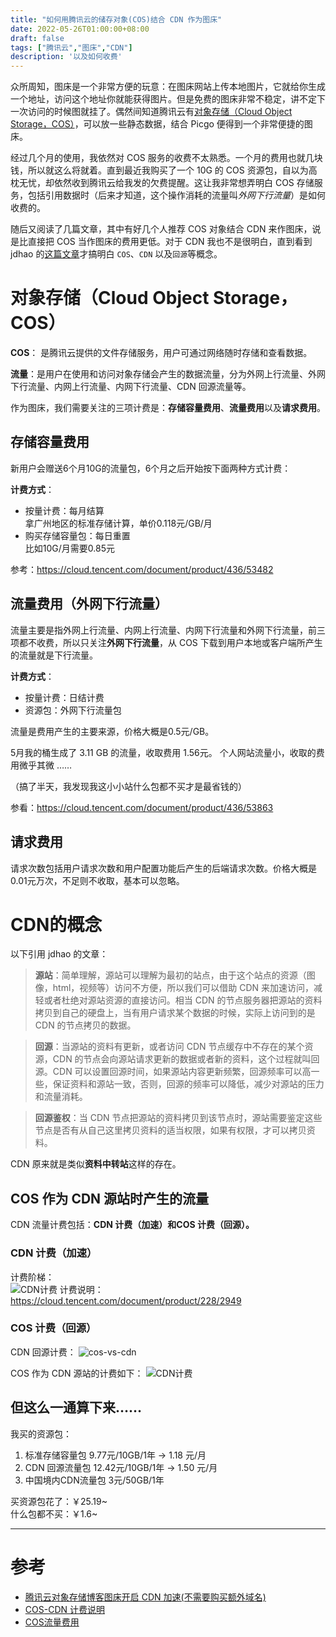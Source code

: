 ```yaml
---
title: "如何用腾讯云的储存对象(COS)结合 CDN 作为图床"
date: 2022-05-26T01:00:00+08:00
draft: false
tags: ["腾讯云","图床","CDN"]
description: '以及如何收费'
---
```

众所周知，图床是一个非常方便的玩意：在图床网站上传本地图片，它就给你生成一个地址，访问这个地址你就能获得图片。但是免费的图床非常不稳定，讲不定下一次访问的时候图就挂了。偶然间知道腾讯云有[对象存储（Cloud Object Storage，COS）](https://cloud.tencent.com/act/event/cos-novice)，可以放一些静态数据，结合 Picgo 便得到一个非常便捷的图床。  

经过几个月的使用，我依然对 COS 服务的收费不太熟悉。一个月的费用也就几块钱，所以就这么将就着。直到最近我购买了一个 10G 的 COS 资源包，自以为高枕无忧，却依然收到腾讯云给我发的欠费提醒。这让我非常想弄明白 COS 存储服务，包括引用数据时（后来才知道，这个操作消耗的流量叫*外网下行流量*）是如何收费的。  

随后又阅读了几篇文章，其中有好几个人推荐 COS 对象结合 CDN 来作图床，说是比直接把 COS 当作图床的费用更低。对于 CDN 我也不是很明白，直到看到 jdhao 的[这篇文章](https://jdhao.github.io/2020/03/16/tencent_cos_cdn_setup/)才搞明白 `COS`、`CDN` 以及`回源`等概念。  

# 对象存储（Cloud Object Storage，COS）
**COS**： 是腾讯云提供的文件存储服务，用户可通过网络随时存储和查看数据。  

**流量**：是用户在使用和访问对象存储会产生的数据流量，分为外网上行流量、外网下行流量、内网上行流量、内网下行流量、CDN 回源流量等。  

作为图床，我们需要关注的三项计费是：**存储容量费用**、**流量费用**以及**请求费用**。  
## 存储容量费用
新用户会赠送6个月10G的流量包，6个月之后开始按下面两种方式计费：

**计费方式**：  
- 按量计费：每月结算  
    拿广州地区的标准存储计算，单价0.118元/GB/月   
- 购买存储容量包：每日重置    
    比如10G/月需要0.85元   

参考：https://cloud.tencent.com/document/product/436/53482   
 
## 流量费用（外网下行流量）
流量主要是指外网上行流量、内网上行流量、内网下行流量和外网下行流量，前三项都不收费，所以只关注**外网下行流量**，从 COS 下载到用户本地或客户端所产生的流量就是下行流量。    

**计费方式**：  
- 按量计费：日结计费   
- 资源包：外网下行流量包    

流量是费用产生的主要来源，价格大概是0.5元/GB。  

5月我的桶生成了 3.11 GB 的流量，收取费用 1.56元。 
个人网站流量小，收取的费用微乎其微 ……  

（搞了半天，我发现我这小小站什么包都不买才是最省钱的）   

参看：https://cloud.tencent.com/document/product/436/53863  

## 请求费用
请求次数包括用户请求次数和用户配置功能后产生的后端请求次数。价格大概是0.01元万次，不足则不收取，基本可以忽略。

# CDN的概念
以下引用 jdhao 的文章：  

>**源站**：简单理解，源站可以理解为最初的站点，由于这个站点的资源（图像，html，视频等）访问不方便，所以我们可以借助 CDN 来加速访问，减轻或者杜绝对源站资源的直接访问。相当 CDN 的节点服务器把源站的资料拷贝到自己的硬盘上，当有用户请求某个数据的时候，实际上访问到的是 CDN 的节点拷贝的数据。  


>**回源**：当源站的资料有更新，或者访问 CDN 节点缓存中不存在的某个资源，CDN 的节点会向源站请求更新的数据或者新的资料，这个过程就叫回源。CDN 可以设置回源时间，如果源站内容更新频繁，回源频率可以高一些，保证资料和源站一致，否则，回源的频率可以降低，减少对源站的压力和流量消耗。  


>**回源鉴权**：当 CDN 节点把源站的资料拷贝到该节点时，源站需要鉴定这些节点是否有从自己这里拷贝资料的适当权限，如果有权限，才可以拷贝资料。  

CDN 原来就是类似**资料中转站**这样的存在。
## COS 作为 CDN 源站时产生的流量
CDN 流量计费包括：**CDN 计费（加速）**和**COS 计费（回源）。**
### CDN 计费（加速）
计费阶梯：  
![CDN计费](https://nic-gz-1308403500.file.myqcloud.com/posts/how-does-tencent-cloud-cos-and-cdn-work-20220526140544.png)
计费说明：https://cloud.tencent.com/document/product/228/2949
### COS 计费（回源）
CDN 回源计费：
![cos-vs-cdn](https://nic-gz-1308403500.file.myqcloud.com/posts/how-does-tencent-cloud-cos-and-cdn-work-20220526135621.png)


COS 作为 CDN 源站的计费如下：
![CDN计费](https://qcloudimg.tencent-cloud.cn/raw/5f9a3ca640146003988e7642134239cf.svg)  

## 但这么一通算下来……
我买的资源包：  
1. 标准存储容量包  9.77元/10GB/1年 -> 1.18 元/月  
2. CDN 回源流量包  12.42元/10GB/1年 -> 1.50 元/月  
3. 中国境内CDN流量包  3元/50GB/1年   

买资源包花了：￥25.19~    
什么包都不买：￥1.6~   

---
# 参考
- [腾讯云对象存储博客图床开启 CDN 加速(不需要购买额外域名)](https://jdhao.github.io/2020/03/16/tencent_cos_cdn_setup/)
- [COS-CDN 计费说明](https://cloud.tencent.com/document/product/228/37849#cos-.E8.AE.A1.E8.B4.B9)
- [COS流量费用](https://cloud.tencent.com/document/product/436/53863)